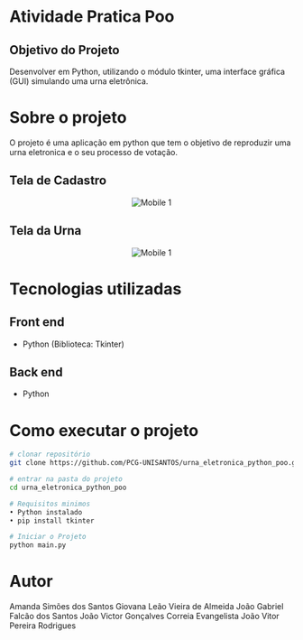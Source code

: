 # Atividade Pratica Poo

## Objetivo do Projeto
Desenvolver em Python, utilizando o módulo tkinter, uma interface gráfica (GUI) simulando uma urna eletrônica.

# Sobre o projeto

O projeto é uma aplicação em python que tem o objetivo de reproduzir uma urna eletronica e o seu processo de votação.  
  
## Tela de Cadastro

<div align="center">
  
![Mobile 1](https://github.com/PCG-UNISANTOS/urna_eletronica_python_poo.git/blob/main/assets/) 

</div>

## Tela da Urna

<div align="center">
  
![Mobile 1](https://github.com/PCG-UNISANTOS/urna_eletronica_python_poo.git/blob/main/assets/) 

</div>

# Tecnologias utilizadas
## Front end
- Python (Biblioteca: Tkinter)

## Back end
- Python

# Como executar o projeto

```bash
# clonar repositório
git clone https://github.com/PCG-UNISANTOS/urna_eletronica_python_poo.git

# entrar na pasta do projeto
cd urna_eletronica_python_poo

# Requisitos minimos
• Python instalado
• pip install tkinter

# Iniciar o Projeto
python main.py

```

# Autor

Amanda Simões dos Santos
Giovana Leão Vieira de Almeida
João Gabriel Falcão dos Santos
João Victor Gonçalves Correia Evangelista
João Vitor Pereira Rodrigues



